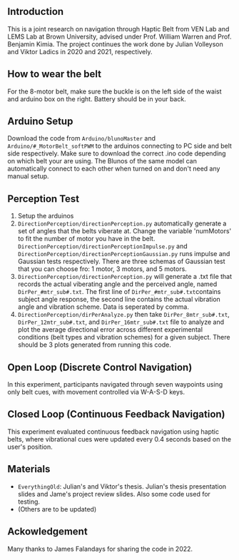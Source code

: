 ## Introduction
This is a joint research on navigation through Haptic Belt from VEN Lab and LEMS Lab at Brown University, advised under Prof. William Warren and Prof. Benjamin Kimia. The project continues the work done by Julian Volleyson and Viktor Ladics in 2020 and 2021, respectively.
## How to wear the belt
For the 8-motor belt, make sure the buckle is on the left side of the waist and arduino box on the right. Battery should be in your back.
## Arduino Setup
Download the code from `Arduino/blunoMaster` and `Arduino/#_MotorBelt_softPWM` to the arduinos connecting to PC side and belt side respectively. Make sure to download the correct .ino code depending on which belt your are using. The Blunos of the same model can automatically connect to each other when turned on and don't need any manual setup. 
<br/>

## Perception Test
1) Setup the arduinos
2) `DirectionPerception/directionPerception.py` automatically generate a set of angles that the belts viberate at. Change the variable 'numMotors' to fit the number of motor you have in the belt. `DirectionPerception/directionPerceptionImpulse.py` and `DirectionPerception/directionPerceptionGaussian.py` runs impulse and Gaussian tests respectively. There are three schemas of Gaussian test that you can choose fro: 1 motor, 3 motors, and 5 motors.<br/>
3) `DirectionPerception/directionPerception.py` will generate a .txt file that records the actual viberating angle and the perceived angle, named `DirPer_#mtr_sub#.txt`. The first line of `DirPer_#mtr_sub#.txt`contains subject angle response, the second line contains the actual vibration angle and vibration scheme. Data is seperated by comma.
4) `DirectionPerception/dirPerAnalyze.py` then take `DirPer_8mtr_sub#.txt`, `DirPer_12mtr_sub#.txt`, and `DirPer_16mtr_sub#.txt` file to analyze and plot the average directional error across different experimental conditions (belt types and vibration schemes) for a given subject. There should be 3 plots generated from running this code.

## Open Loop (Discrete Control Navigation)
In this experiment, participants navigated through seven waypoints using only belt cues, with movement controlled via W-A-S-D keys. 


## Closed Loop (Continuous Feedback Navigation)
This experiment evaluated continuous feedback navigation using haptic belts, where vibrational cues were updated every 0.4 seconds based on the user's position.

## Materials
- ``EverythingOld``: Julian's and Viktor's thesis. Julian's thesis presentation slides and Jame's project review slides. Also some code used for testing. <br />
- (Others are to be updated)

## Ackowledgement
Many thanks to James Falandays for sharing the code in 2022. 
